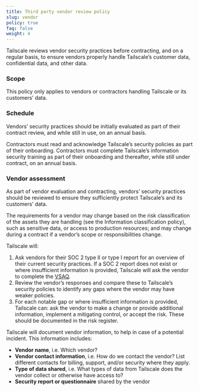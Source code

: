 ```yaml
---
title: Third party vendor review policy
slug: vendor
policy: true
faq: false
weight: 4
---
```


Tailscale reviews vendor security practices before contracting, and on a regular basis, to ensure vendors properly handle Tailscale’s customer data, confidential data, and other data.

### Scope

This policy only applies to vendors or contractors handling Tailscale or its customers’ data.

### Schedule

Vendors’ security practices should be initially evaluated as part of their contract review, and while still in use, on an annual basis.

Contractors must read and acknowledge Tailscale’s security policies as part of their onboarding. Contractors must complete Tailscale’s information security training as part of their onboarding and thereafter, while still under contract, on an annual basis.


### Vendor assessment

As part of vendor evaluation and contracting, vendors’ security practices should be reviewed to ensure they sufficiently protect Tailscale’s and its customers’ data.

The requirements for a vendor may change based on the risk classification of the assets they are handling (see the Information classification policy), such as sensitive data, or access to production resources; and may change during a contract if a vendor’s scope or responsibilities change.

Tailscale will:

1. Ask vendors for their SOC 2 type II or type I report for an overview of their current security practices. If a SOC 2 report does not exist or where insufficient information is provided, Tailscale will ask the vendor to complete the [VSAQ](https://vsaq-demo.withgoogle.com/).
2. Review the vendor’s responses and compare these to Tailscale’s security policies to identify any gaps where the vendor may have weaker policies.
3. For each notable gap or where insufficient information is provided, Tailscale can: ask the vendor to make a change or provide additional information, implement a mitigating control, or accept the risk. These should be documented in the risk register.

Tailscale will document vendor information, to help in case of a potential incident. This information includes:

* **Vendor name**, i.e. Which vendor?
* **Vendor contact information**, i.e. How do we contact the vendor? List different contacts for billing, support, and/or security where they apply.
* **Type of data shared**, i.e. What types of data from Tailscale does the vendor collect or otherwise have access to?
* **Security report or questionnaire** shared by the vendor
